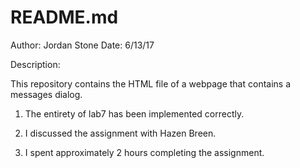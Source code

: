 # README.md 

Author:	Jordan Stone
Date:	6/13/17


Description:

This repository contains the HTML file of a webpage that contains a messages dialog. 


1) The entirety of lab7 has been implemented correctly. 

2) I discussed the assignment with Hazen Breen.

3) I spent approximately 2 hours completing the assignment.
